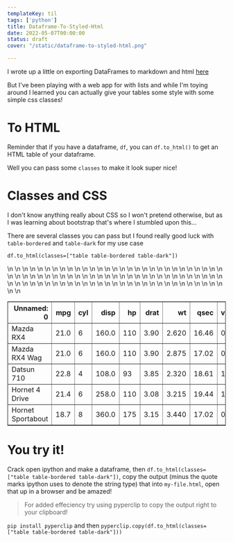 ```yaml
---
templateKey: til
tags: ['python']
title: Dataframe-To-Styled-Html
date: 2022-05-07T00:00:00
status: draft
cover: "/static/dataframe-to-styled-html.png"

---
```


I wrote up a little on exporting DataFrames to markdown and html [here](/dataframe-to-markdown)

But I've been playing with a web app for with lists and while I'm toying around I learned you can actually give your tables some style with some simple css classes! 

# To HTML

Reminder that if you have a dataframe, `df`, you can `df.to_html()` to get an HTML table of your dataframe.

Well you can pass some `classes` to make it look super nice!

# Classes and CSS

I don't know anything really about CSS so I won't pretend otherwise, but as I was learning about bootstrap that's where I stumbled upon this...

There are several classes you can pass but I found really good luck with `table-bordered` and `table-dark` for my use case

`df.to_html(classes=["table table-bordered table-dark"])`

<table border="1" class="dataframe table table-bordered table-dark">\n  <thead>\n    <tr style="text-align: right;">\n      <th>Unnamed: 0</th>\n      <th>mpg</th>\n      <th>cyl</th>\n      <th>disp</th>\n      <th>hp</th>\n      <th>drat</th>\n      <th>wt</th>\n      <th>qsec</th>\n      <th>vs</th>\n      <th>am</th>\n      <th>gear</th>\n      <th>carb</th>\n    </tr>\n  </thead>\n  <tbody>\n    <tr>\n      <td>Mazda RX4</td>\n      <td>21.0</td>\n      <td>6</td>\n      <td>160.0</td>\n      <td>110</td>\n      <td>3.90</td>\n      <td>2.620</td>\n      <td>16.46</td>\n      <td>0</td>\n      <td>1</td>\n      <td>4</td>\n      <td>4</td>\n    </tr>\n    <tr>\n      <td>Mazda RX4 Wag</td>\n      <td>21.0</td>\n      <td>6</td>\n      <td>160.0</td>\n      <td>110</td>\n      <td>3.90</td>\n      <td>2.875</td>\n      <td>17.02</td>\n      <td>0</td>\n      <td>1</td>\n      <td>4</td>\n      <td>4</td>\n    </tr>\n    <tr>\n      <td>Datsun 710</td>\n      <td>22.8</td>\n      <td>4</td>\n      <td>108.0</td>\n      <td>93</td>\n      <td>3.85</td>\n      <td>2.320</td>\n      <td>18.61</td>\n      <td>1</td>\n      <td>1</td>\n      <td>4</td>\n      <td>1</td>\n    </tr>\n    <tr>\n      <td>Hornet 4 Drive</td>\n      <td>21.4</td>\n      <td>6</td>\n      <td>258.0</td>\n      <td>110</td>\n      <td>3.08</td>\n      <td>3.215</td>\n      <td>19.44</td>\n      <td>1</td>\n      <td>0</td>\n      <td>3</td>\n      <td>1</td>\n    </tr>\n    <tr>\n      <td>Hornet Sportabout</td>\n      <td>18.7</td>\n      <td>8</td>\n      <td>360.0</td>\n      <td>175</td>\n      <td>3.15</td>\n      <td>3.440</td>\n      <td>17.02</td>\n      <td>0</td>\n      <td>0</td>\n      <td>3</td>\n      <td>2</td>\n    </tr>\n  </tbody>\n</table>


# You try it!

Crack open ipython and make a dataframe, then `df.to_html(classes=["table table-bordered table-dark"])`, copy the output (minus the quote marks ipython uses to denote the string type) that into `my-file.html`, open that up in a browser and be amazed!

> For added effeciency try using pyperclip to copy the output right to your clipboard!

`pip install pyperclip` and then `pyperclip.copy(df.to_html(classes=["table table-bordered table-dark"]))`
